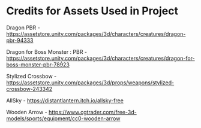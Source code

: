 # Credits for Assets Used in Project

Dragon PBR - https://assetstore.unity.com/packages/3d/characters/creatures/dragon-pbr-94333 

Dragon for Boss Monster : PBR - https://assetstore.unity.com/packages/3d/characters/creatures/dragon-for-boss-monster-pbr-78923 

Stylized Crossbow - https://assetstore.unity.com/packages/3d/props/weapons/stylized-crossbow-243342

AllSky - https://distantlantern.itch.io/allsky-free

Wooden Arrow - https://www.cgtrader.com/free-3d-models/sports/equipment/cc0-wooden-arrow